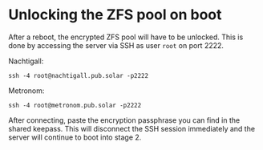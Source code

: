 # Unlocking the ZFS pool on boot

After a reboot, the encrypted ZFS pool will have to be unlocked. This is done by
accessing the server via SSH as user `root` on port 2222.

Nachtigall:

```
ssh -4 root@nachtigall.pub.solar -p2222
```

Metronom:

```
ssh -4 root@metronom.pub.solar -p2222
```

After connecting, paste the encryption passphrase you can find in the shared
keepass. This will disconnect the SSH session immediately and the server will
continue to boot into stage 2.
